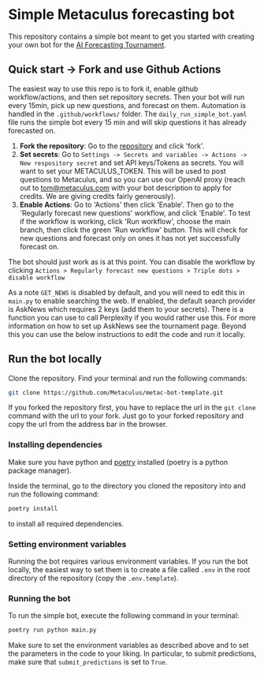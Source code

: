# Simple Metaculus forecasting bot
This repository contains a simple bot meant to get you started with creating your own bot for the [AI Forecasting Tournament](https://www.metaculus.com/aib/).


## Quick start -> Fork and use Github Actions
The easiest way to use this repo is to fork it, enable github workflow/actions, and then set repository secrets. Then your bot will run every 15min, pick up new questions, and forecast on them. Automation is handled in the `.github/workflows/` folder. The `daily_run_simple_bot.yaml` file runs the simple bot every 15 min and will skip questions it has already forecasted on.

1) **Fork the repository**: Go to the [repository](https://github.com/Metaculus/metac-bot-template) and click 'fork'.
2) **Set secrets**: Go to `Settings -> Secrets and variables -> Actions -> New respository secret` and set API keys/Tokens as secrets. You will want to set your METACULUS_TOKEN. This will be used to post questions to Metaculus, and so you can use our OpenAI proxy (reach out to tom@metaculus.com with your bot description to apply for credits. We are giving credits fairly generously).
3) **Enable Actions**: Go to 'Actions' then click 'Enable'. Then go to the 'Regularly forecast new questions' workflow, and click 'Enable'. To test if the workflow is working, click 'Run workflow', choose the main branch, then click the green 'Run workflow' button. This will check for new questions and forecast only on ones it has not yet successfully forecast on.

The bot should just work as is at this point. You can disable the workflow by clicking `Actions > Regularly forecast new questions > Triple dots > disable workflow`

As a note `GET_NEWS` is disabled by default, and you will need to edit this in `main.py` to enable searching the web. If enabled, the default search provider is AskNews which requires 2 keys (add them to your secrets). There is a function you can use to call Perplexity if you would rather use this. For more information on how to set up AskNews see the tournament page. Beyond this you can use the below instructions to edit the code and run it locally.

## Run the bot locally
Clone the repository. Find your terminal and run the following commands:
```bash
git clone https://github.com/Metaculus/metac-bot-template.git
```

If you forked the repository first, you have to replace the url in the `git clone` command with the url to your fork. Just go to your forked repository and copy the url from the address bar in the browser.

### Installing dependencies
Make sure you have python and [poetry](https://python-poetry.org/docs/#installing-with-pipx) installed (poetry is a python package manager).

Inside the terminal, go to the directory you cloned the repository into and run the following command:
```bash
poetry install
```
to install all required dependencies.

### Setting environment variables

Running the bot requires various environment variables. If you run the bot locally, the easiest way to set them is to create a file called `.env` in the root directory of the repository (copy the `.env.template`).

### Running the bot

To run the simple bot, execute the following command in your terminal:
```bash
poetry run python main.py
```
Make sure to set the environment variables as described above and to set the parameters in the code to your liking. In particular, to submit predictions, make sure that `submit_predictions` is set to `True`.
